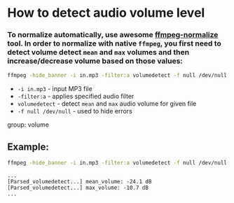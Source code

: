 # How to detect audio volume level

### To normalize automatically, use awesome [ffmpeg-normalize](/ffmpeg/how-to-automatically-normalize-audio-volume) tool. In order to normalize with native `ffmpeg`, you first need to detect volume detect `mean` and `max` volumes and then increase/decrease volume based on those values:

```bash
ffmpeg -hide_banner -i in.mp3 -filter:a volumedetect -f null /dev/null
```

- `-i in.mp3` - input MP3 file
- `-filter:a` - applies specified audio filter
- `volumedetect` - detect `mean` and `max` audio volume for given file
- `-f null /dev/null` - used to hide errors

group: volume

## Example: 
```bash
ffmpeg -hide_banner -i in.mp3 -filter:a volumedetect -f null /dev/null
```
```
...
[Parsed_volumedetect...] mean_volume: -24.1 dB
[Parsed_volumedetect...] max_volume: -10.7 dB
...
```


